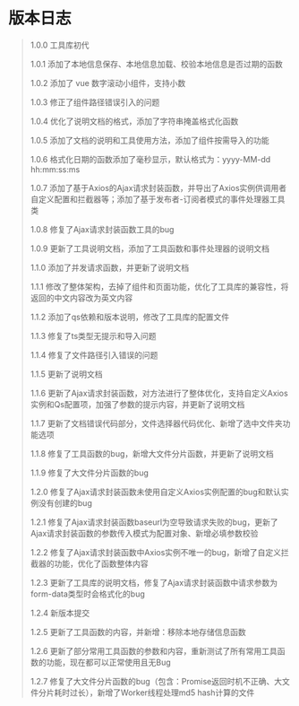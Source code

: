 # 版本日志

> 1.0.0  工具库初代  
>
> 1.0.1 添加了本地信息保存、本地信息加载、校验本地信息是否过期的函数  
>
> 1.0.2 添加了 vue 数字滚动小组件，支持小数  
>
> 1.0.3 修正了组件路径错误引入的问题  
>
> 1.0.4 优化了说明文档的格式，添加了字符串掩盖格式化函数  
>
> 1.0.5 添加了文档的说明和工具使用方法，添加了组件按需导入的功能  
>
> 1.0.6 格式化日期的函数添加了毫秒显示，默认格式为：yyyy-MM-dd hh:mm:ss:ms  
>
> 1.0.7 添加了基于Axios的Ajax请求封装函数，并导出了Axios实例供调用者自定义配置和拦截器等；添加了基于发布者-订阅者模式的事件处理器工具类  
>
> 1.0.8 修复了Ajax请求封装函数工具的bug  
>
> 1.0.9 更新了工具说明文档，添加了工具函数和事件处理器的说明文档  
>
> 1.1.0 添加了并发请求函数，并更新了说明文档  
>
> 1.1.1 修改了整体架构，去掉了组件和页面功能，优化了工具库的兼容性，将返回的中文内容改为英文内容  
>
> 1.1.2 添加了qs依赖和版本说明，修改了工具库的配置文件  
>
> 1.1.3 修复了ts类型无提示和导入问题  
>
> 1.1.4 修复了文件路径引入错误的问题  
>
> 1.1.5 更新了说明文档  
>
> 1.1.6 更新了Ajax请求封装函数，对方法进行了整体优化，支持自定义Axios实例和Qs配置项，加强了参数的提示内容，并更新了说明文档  
>
> 1.1.7 更新了文档错误代码部分，文件选择器代码优化、新增了选中文件夹功能选项  
>
> 1.1.8 修复了工具函数的bug，新增大文件分片函数，并更新了说明文档  
>
> 1.1.9 修复了大文件分片函数的bug  
>
> 1.2.0 修复了Ajax请求封装函数未使用自定义Axios实例配置的bug和默认实例没有创建的bug  
>
> 1.2.1 修复了Ajax请求封装函数baseurl为空导致请求失败的bug，更新了Ajax请求封装函数的参数传入模式为配置对象、新增必填参数校验  
>
> 1.2.2 修复了Ajax请求封装函数中Axios实例不唯一的bug，新增了自定义拦截器的功能，优化了函数整体内容  
>
> 1.2.3 更新了工具库的说明文档，修复了Ajax请求封装函数中请求参数为form-data类型时会格式化的bug  
>
> 1.2.4 新版本提交  
>
> 1.2.5 更新了工具函数的内容，并新增：移除本地存储信息函数  
>
> 1.2.6 更新了部分常用工具函数的参数和内容，重新测试了所有常用工具函数的功能，现在都可以正常使用且无Bug  
>
> 1.2.7 修复了大文件分片函数的bug（包含：Promise返回时机不正确、大文件分片耗时过长），新增了Worker线程处理md5 hash计算的文件
